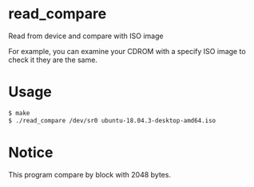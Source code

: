 # read_compare
Read from device and compare with ISO image

For example, you can examine your CDROM with a specify ISO image to check it they are the same.

# Usage

```bash
$ make
$ ./read_compare /dev/sr0 ubuntu-18.04.3-desktop-amd64.iso
```

# Notice
This program compare by block with 2048 bytes.
